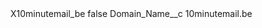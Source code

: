 <?xml version="1.0" encoding="UTF-8"?>
<CustomMetadata xmlns="http://soap.sforce.com/2006/04/metadata" xmlns:xsi="http://www.w3.org/2001/XMLSchema-instance" xmlns:xsd="http://www.w3.org/2001/XMLSchema">
    <label>X10minutemail_be</label>
    <protected>false</protected>
    <values>
        <field>Domain_Name__c</field>
        <value xsi:type="xsd:string">10minutemail.be</value>
    </values>
</CustomMetadata>
